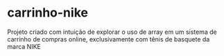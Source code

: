 # carrinho-nike
Projeto criado com intuição de explorar o uso de array em um sistema de carrinho de compras online, exclusivamente com tênis de basquete da marca NIKE
